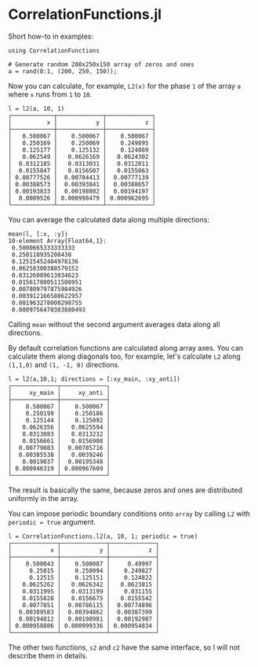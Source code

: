 # CorrelationFunctions.jl

Short how-to in examples:

~~~~{.jl}
using CorrelationFunctions

# Generate random 200x250x150 array of zeros and ones
a = rand(0:1, (200, 250, 150));
~~~~

Now you can calculate, for example, `L2(x)` for the phase `1` of the array `a`
where `x` runs from `1` to `10`.

~~~~{.jl}
l = l2(a, 10, 1)
┌────────────┬─────────────┬─────────────┐
│          x │           y │           z │
├────────────┼─────────────┼─────────────┤
│   0.500067 │    0.500067 │    0.500067 │
│   0.250169 │    0.250069 │    0.249895 │
│   0.125177 │    0.125132 │    0.124869 │
│   0.062549 │   0.0626169 │   0.0624302 │
│  0.0312185 │   0.0313031 │   0.0312011 │
│  0.0155847 │   0.0156507 │   0.0155863 │
│ 0.00777526 │  0.00784413 │  0.00777139 │
│ 0.00388573 │  0.00393841 │  0.00388657 │
│ 0.00193833 │  0.00198802 │  0.00194197 │
│  0.0009526 │ 0.000998479 │ 0.000962695 │
└────────────┴─────────────┴─────────────┘
~~~~

You can average the calculated data along multiple
directions:

~~~~{.jl}
mean(l, [:x, :y])
10-element Array{Float64,1}:
 0.5000665333333333
 0.250118935208438
 0.12515452404978136
 0.06258300388579152
 0.03126089613034623
 0.015617800511508951
 0.007809797875984926
 0.003912166580622957
 0.001963278008298755
 0.0009756470383880493
~~~~

Calling `mean` without the second argument averages data along all directions.

By default correlation functions are calculated along array axes. You can
calculate them along diagonals too, for example, let's calculate `L2` along
`(1,1,0)` and `(1, -1, 0)` directions.

~~~~{.jl}
l = l2(a,10,1; directions = [:xy_main, :xy_anti])
┌─────────────┬─────────────┐
│     xy_main │     xy_anti │
├─────────────┼─────────────┤
│    0.500067 │    0.500067 │
│    0.250199 │    0.250186 │
│    0.125144 │    0.125092 │
│   0.0626356 │   0.0625594 │
│   0.0313083 │   0.0313232 │
│   0.0156661 │   0.0156908 │
│  0.00779083 │  0.00785716 │
│  0.00385538 │   0.0039246 │
│   0.0019037 │  0.00195348 │
│ 0.000946319 │ 0.000967609 │
└─────────────┴─────────────┘
~~~~

The result is basically the same, because zeros and ones are distributed
uniformly in the array.

You can impose periodic boundary conditions onto `array` by calling `L2` with
`periodic = true` argument.

~~~~{.jl}
l = CorrelationFunctions.l2(a, 10, 1; periodic = true)
┌─────────────┬─────────────┬─────────────┐
│           x │           y │           z │
├─────────────┼─────────────┼─────────────┤
│    0.500043 │    0.500087 │     0.49997 │
│     0.25015 │    0.250094 │    0.249827 │
│     0.12515 │    0.125151 │    0.124822 │
│   0.0625262 │   0.0626342 │   0.0623815 │
│   0.0311995 │   0.0313199 │    0.031155 │
│   0.0155828 │   0.0156675 │   0.0155542 │
│   0.0077851 │  0.00786115 │  0.00774896 │
│  0.00389583 │  0.00394862 │  0.00387399 │
│  0.00194812 │  0.00198981 │  0.00192987 │
│ 0.000958806 │ 0.000999336 │ 0.000954834 │
└─────────────┴─────────────┴─────────────┘
~~~~

The other two functions, `s2` and `c2` have the same interface, so I will not
describe them in details.
